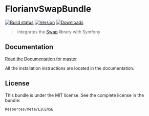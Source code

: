 # FlorianvSwapBundle

[![Build status][travis-image]][travis-url]
[![Version][version-image]][version-url]
[![Downloads][downloads-image]][downloads-url]

> Integrates the [Swap](https://github.com/florianv/swap) library with Symfony

## Documentation

[Read the Documentation for master](https://github.com/florianv/FlorianvSwapBundle/blob/master/Resources/doc/index.md)

All the installation instructions are located in the documentation.

## License

This bundle is under the MIT license. See the complete license in the bundle:

```
Resources/meta/LICENSE
```

[travis-url]: https://travis-ci.org/florianv/FlorianvSwapBundle
[travis-image]: http://img.shields.io/travis/florianv/FlorianvSwapBundle.svg

[version-url]: https://packagist.org/packages/florianv/swap-bundle
[version-image]: http://img.shields.io/packagist/v/florianv/swap-bundle.svg

[downloads-url]: https://packagist.org/packages/florianv/swap-bundle
[downloads-image]: https://img.shields.io/packagist/dt/florianv/swap-bundle.svg
